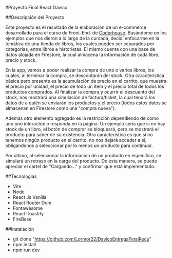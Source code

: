 #Proyecto Final React Davico

##Descripción del Proyecto

Este proyecto es el resultado de la elaboración de un e-commerce desarrollado para el curso de Front-End. de [Coderhouse](https://www.coderhouse.com/ "Coderhouse").
Basándome en los ejemplos que nos dieron a lo largo de la cursada, decidí enfocarme en la temática de una tienda de libros, los cuales pueden ser separados por categorías, entre libros e historietas. El mismo cuenta con una base de datos alojada en Firestore, la cual almacena la información de cada libro, precio y stock.

En la app, vamos a poder realizar la compra de uno o varios libros, los cuales, al terminar la compra, se descontarán del stock. Otra característica básica pero presente es la acumulación de precio en el carrito, que muestra el precio por unidad, el precio de todo un ítem y el precio total de todos los productos comprados. Al finalizar la compra y ocurrir el descuento del stock, nos mostrará una simulación de factura/ticket, la cual tendrá los datos de a quién se enviarán los productos y el precio (todos estos datos se almacenan en Firestore como una "compra nueva").

Además otro elemento agregado es la restricción dependiendo de cómo uno uno interactúe o responda en la página. Un ejemplo sería que si no hay stock de un libro, el botón de comprar se bloqueará, pero se mostrará el producto para saber de su existencia. Otra característica es que si no tenemos ningún producto en el carrito, no nos dejará acceder a él, obligándonos a seleccionar por lo menos un producto para continuar.

Por último, al seleccionar la información de un producto en específico, se simulará un retraso en la carga del producto. De esta manera, se puede apreciar el cartel de "Cargando..." y confirmar que está implementado.

##Tecnologias
- Vite
- Node
- React Js Vanilla
- React Router Dom
- Fontawesome
- React-Toastify
- FireBase

##Instalación
-  git clone "https://github.com/Lormor22/DavicoEntregaFinalRecu"
- npm install 
- npm run dev



